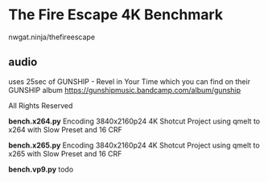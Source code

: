 # The Fire Escape 4K Benchmark
nwgat.ninja/thefireescape

## audio
uses 25sec of GUNSHIP - Revel in Your Time which you can find on their GUNSHIP album
https://gunshipmusic.bandcamp.com/album/gunship

All Rights Reserved

**bench.x264.py**
Encoding 3840x2160p24 4K Shotcut Project using qmelt to x264 with Slow Preset and 16 CRF

**bench.x265.py**
Encoding 3840x2160p24 4K Shotcut Project using qmelt to x265 with Slow Preset and 16 CRF 

**bench.vp9.py**
todo
